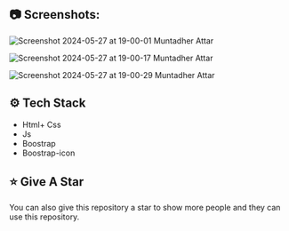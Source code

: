 <!-- Table of Contents -->






## :camera: Screenshots:
![Screenshot 2024-05-27 at 19-00-01 Muntadher Attar](https://github.com/muntazar77/react-portfolio/assets/127090047/79430bff-0e77-4cbf-9d80-83eff4bf4196)

![Screenshot 2024-05-27 at 19-00-17 Muntadher Attar](https://github.com/muntazar77/react-portfolio/assets/127090047/b1dbe82f-073a-477f-ba0e-932f7a7b11d0)

![Screenshot 2024-05-27 at 19-00-29 Muntadher Attar](https://github.com/muntazar77/react-portfolio/assets/127090047/8d577fb6-d86f-4a87-91a1-2cf1916164ac)

## :gear: Tech Stack



- Html+ Css
- Js
- Boostrap
- Boostrap-icon



## :star: Give A Star

You can also give this repository a star to show more people and they can use this repository.


<br />